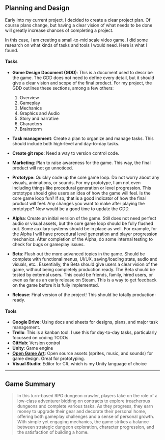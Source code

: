 ## Planning and Design

Early into my current project, I decided to create a clear project plan. 
Of course plans change, but having a clear vision of what needs to be done 
will greatly increase chances of completing a project.

In this case, I am creating a small-to-mid scale video game. I did some research
on what kinds of tasks and tools I would need. Here is what I found.

#### Tasks
- **Game Design Document (GDD)**:
This is a document used to describe the game.
The GDD does not need to define every detail, but it should give a clear vision
and scope of the final product.
For my project, the GDD outlines these sections, among a few others:

    1. Overview
    1. Gameplay
    1. Mechanics
    1. Graphics and Audio
    1. Story and narrative
    1. Characters
    1. Brainstorm

* **Task management**:
Create a plan to organize and manage tasks. This should include both high-level 
and day-to-day tasks.

* **Create git repo**: Need a way to version control code.
* **Marketing**: Plan to raise awareness for the game. This way, the final 
product will not go unnoticed.
* **Prototype**: Quickly code up the core game loop. Do not worry about any
visuals, animations, or sounds. For my prototype,
I am not even including things like procedural generation or level progression.
This prototype should give users an idea of
how the game will feel. Is the core game loop fun? If so, that is a good
indicator of how the final product will feel. Any changes you want to make after
playing the prototype? Now would be a good time to update the GDD.
* **Alpha**: Create an initial version of the game. Still does not need perfect
audio or visual assets, but the core game loop should be fully flushed out.
Some auxilary systems should be in place as well. For example, for the Alpha
I will have procedural level generation and player progression mechanics.
After completion of the Alpha, do some internal testing to check for bugs or 
gameplay issues.
* **Beta**: Flush out the more advanced topics in the game. Should be complete
with functional menus, UI/UX, saving/loading state, audio and visuals, etc..
Essentially, the Beta should give users a clear vision of the game, without
being completely production ready. The Beta should be tested by external users.
This could be friends, family, hired users, or even as far as an early release
on Steam. This is a way to get feedback on the game before it is fully
implemented.
* **Release**: Final version of the project! This should be totally 
production-ready.

#### Tools
* **Google Drive**: Using docs and sheets for designs, plans, and major
task management.
* **Trello**: This is a kanban tool.
I use this for day-to-day tasks, particularly focussed on coding TODOs.
* **GitHub**: Version control
* **Unity**: Game engine
* **[Open Game Art](https://opengameart.org/)**: Open source assets (sprites, 
music, and sounds) for game design. Great for prototyping.
* **Visual Studio**: Editor for C#, which is my Unity language of choice

---------------------------

## Game Summary
> In this turn-based RPG dungeon crawler, players take on the role of a low-class adventurer bidding on contracts to explore treacherous dungeons and complete various tasks. As they progress, they earn money to upgrade their gear and decorate their personal home, offering both gameplay challenges and a sense of personal growth. With simple yet engaging mechanics, the game strikes a balance between strategic dungeon exploration, character progression, and the satisfaction of building a home.